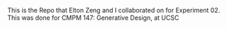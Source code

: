 This is the Repo that Elton Zeng and I collaborated on for Experiment 02. This was done for CMPM 147: Generative Design, at UCSC

